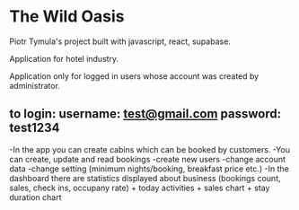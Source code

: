 # The Wild Oasis

Piotr Tymula's project built with javascript, react, supabase.

Application for hotel industry.

Application only for logged in users whose account was created by administrator.

## to login: username: test@gmail.com password: test1234

-In the app you can create cabins which can be booked by customers. 
-You can create, update and read bookings 
-create new users
-change account data
-change setting (minimum nights/booking, breakfast price etc.)
-In the dashboard there are statistics displayed about business (bookings count, sales, check ins, occupany rate) + today activities + sales chart + stay duration chart
